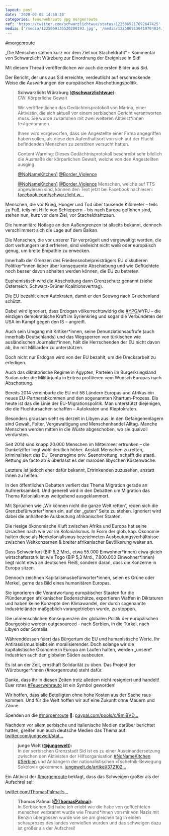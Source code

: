 ```yaml
---
layout: post
date: '2020-02-05 14:50:36'
categories: feuerwehrauto ypg morgenroute
ref: 'https://twitter.com/schwarzlichtwue/status/1225069217692647425'
media: ['/media/1225069136520200193.jpg', '/media/1225069136419704834.jpg', '/media/1225069136528781319.jpg', '/media/1225069136545337344.jpg', '/media/1225069226525908992.jpg', '/media/1225069226492338177.jpg', '/media/1225069226467176448.jpg']
---
```

[#morgenroute](/t/morgenroute)

„Die Menschen stehen kurz vor dem Ziel vor Stacheldraht“ – Kommentar von Schwarzlicht Würzburg zur Einordnung der Ereignisse in Sid!



Mit diesem Thread veröffentlichen wir auch die ersten Bilder aus Sid. 

Der Bericht, der uns aus Sid erreichte, verdeutlicht auf erschreckende Weise die Auswirkungen der europäischen Abschottungspolitik.



 
> <b>Schwarzlicht Würzburg ([@schwarzlichtwue](https://twitter.com/schwarzlichtwue)):</b>  
>CW: Körperliche Gewalt  
>  
>Wir veröffentlichen das Gedächtnisprotokoll von Marina, einer Aktivistin, die sich aktuell vor einem serbischen Gericht verantworten muss. Sie wurde zusammen mit zwei weiteren Aktivist\*innen festgenommen.    
>  
>Ihnen wird vorgeworfen, dass sie Angestellte einer Firma angegriffen haben sollen, als diese den Aufenthaltsort von sich auf der Flucht befindenden Menschen zu zerstören versucht hatten.    
>  
>Content Warning: Dieses Gedächtnisprotokoll beschreibt sehr bildlich die Ausmaße der körperlichen Gewalt, welche von den Angestellten ausging.    
>  
>[@NoNameKitchen1](https://twitter.com/NoNameKitchen1) [@Border_Violence](https://twitter.com/Border_Violence)  
>  
>[@NoNameKitchen1](https://twitter.com/NoNameKitchen1) [@Border_Violence](https://twitter.com/Border_Violence) Menschen, welche auf TTS angewiesen sind, können den Text jetzt bei Facebook nachlesen: [facebook.com/schwarzlicht.w…](https://www.facebook.com/schwarzlicht.wue/posts/750389068702469)  



Menschen, die vor Krieg, Hunger und Tod über tausende Kilometer – teils zu Fuß, teils mit Hilfe von Schleppern – bis nach Europa geflohen sind, stehen nun, kurz vor dem Ziel, vor Stacheldrahtzaun.

Die humanitäre Notlage an den Außengrenzen ist allseits bekannt, dennoch verschlimmert sich die Lage auf dem Balkan.

Die Menschen, die vor unserer Tür verprügelt und vergewaltigt werden, die dort verhungern und erfrieren, sind vielleicht nicht weiß oder europäisch genug, um breite Empathie zu erwecken.

Innerhalb der Grenzen des Friedensnobelpreisträgers EU diskutieren Politiker\*innen lieber über konsequente Abschiebung und wie Geflüchtete noch besser davon abhalten werden können, die EU zu betreten.

Euphemistisch wird die Abschottung dann Grenzschutz genannt (siehe Österreich: Schwarz-Grüner Koalitionsvertrag).



Die EU bezahlt einen Autokraten, damit er den Seeweg nach Griechenland schützt.

Dabei wird ignoriert, dass Erdogan völkerrechtswidrig die [#YPG](/t/ypg)/#YPJ – die einzigen demokratische Kraft im Syrienkrieg und sogar die Verbündeten der USA im Kampf gegen den IS – angreift.

Auch sein Umgang mit Kritiker\*innen, seine Denunziationsaufrufe (auch innerhalb Deutschlands) und das Wegsperren von türkischen wie ausländischen Journalist\*innen, hält die Herrschenden der EU nicht davon ab, ihn mit Milliarden zu unterstützen.

Doch nicht nur Erdogan wird von der EU bezahlt, um die Drecksarbeit zu erledigen. 



Auch das diktatorische Regime in Ägypten, Parteien im Bürgerkriegsland Sudan oder die Militärjunta in Eritrea profitieren vom Wunsch Europas nach Abschottung.

Bereits 2014 vereinbarte die EU mit 58 Ländern Europas und Afrikas ein neues EU-Partnerabkommen und den sogenannten Khartum-Prozess. Bis heute ist das die Linie der EU-Migrationspolitik. Man unterstützt diejenigen, die die Fluchtursachen schaffen – Autokraten und Kleptokraten.

Besonders grausam sieht es derzeit in Libyen aus: in den Gefangenenlagern sind Gewalt, Folter, Vergewaltigung und Menschenhandel Alltag. Manche Menschen werden mitten in die Wüste abgeschoben, wo sie qualvoll verdursten.

Seit 2014 sind knapp 20.000 Menschen im Mittelmeer ertrunken – die Dunkelziffer liegt wohl deutlich höher. Anstatt Menschen zu retten, kriminalisiert das EU-Grenzregime priv. Seenotrettung, schafft die staatl. Rettung de facto ab &amp; überlasst es der maroden libyschen Küstenwache.

Letztere ist jedoch eher dafür bekannt, Ertrinkenden zuzusehen, anstatt ihnen zu helfen. 



In den öffentlichen Debatten verliert das Thema Migration gerade an Aufmerksamkeit. Und generell wird in den Debatten um Migration das Thema Kolonialismus weitgehend ausgeklammert.

Mit Sprüchen wie „Wir können nicht die ganze Welt retten“, reden sich die Grenzbefürworter\*innen ein, auf der „guten“ Seite zu stehen. Ignoriert wird dabei die anhaltende Ausbeutung afrikanischer Staaten.

Die riesige ökonomische Kluft zwischen Afrika und Europa hat seine Ursachen nach wie vor im Kolonialismus. In Form der glob. kap. Ökonomie halten diese als Neokolonialismus bezeichneten Ausbeutungsverhältnisse zwischen Weltkonzernen &amp; breiter afrikanischer Bevölkerung weiter an.

Dass Schweinfurt (BIP 5,2 Mrd., etwa 55.000 Einwohner\*innen) etwa gleich wirtschaftsstark ist wie Togo (BIP 5,3 Mrd., 7.800.000 Einwohner\*innen) liegt nicht etwa an deutschen Fleiß, sondern daran, dass die Konzerne in Europa sitzen.

Dennoch zeichnen Kapitalismusbefürworter\*innen, seien es Grüne oder Merkel, gerne das Bild eines humanitären Europas.

Sie ignorieren die Verantwortung europäischer Staaten für die Plünderungen afrikanischer Bodenschätze, exportieren Waffen in Diktaturen und haben keine Konzepte den Klimawandel, der durch sogenannte Industrieländer maßgeblich vorangetrieben wurde, zu stoppen.

Die unmenschlichen Konsequenzen der globalen Politik der europäischen Bourgeoisie werden outgesourced - nach Serbien, in die Türkei, nach Libyen oder Somalia.

Währenddessen feiert das Bürgertum die EU und humanistische Werte. Ihr Antirassismus bleibt ein moralisierender. Doch solange wir die kapitalistische Ökonomie in Europa am Laufen halten, werden „unsere“ Industrien auch den globalen Süden ausbeuten.

Es ist an der Zeit, ernsthaft Solidarität zu üben. Das Projekt der Würzburger\*innen (#morgenroute) steht dafür.

Danke, dass ihr in diesen Zeiten trotz alledem nicht resigniert und handelt! Euer rotes [#Feuerwehrauto](/t/feuerwehrauto) ist ein Symbol geworden!



Wir hoffen, dass alle Beteiligten ohne hohe Kosten aus der Sache raus kommen. Und für die Welt hoffen wir auf eine Zukunft ohne Mauern und Zäune.

Spenden an die [#morgenroute](/t/morgenroute) 🚒: [paypal.com/pools/c/8miBVD…](https://www.paypal.com/pools/c/8miBVDtnRu)

Nachdem vor allem serbische und italienische Medien darüber berichtet hatten, greifen nun auch deutsche Medien das Thema auf: [twitter.com/jungewelt/stat…](https://twitter.com/jungewelt/status/1225721368626503681?s=19)
> <b>junge Welt ([@jungewelt](https://twitter.com/jungewelt)):</b>  
>In der serbischen Grenzstadt Sid ist es zu einer Auseinandersetzung zwischen den Aktivisten der Hilfsorganisation [#NoNameKitchen](/t/nonamekitchen) [#Serbien](/t/serbien) und Anhängern der nationalistischen »Tschetnik-Bewegung Sokolovi« gekommen. [jungewelt.de/artikel/372102…](https://www.jungewelt.de/artikel/372102.flüchtlingskrise-serbien-rechte-attackieren-helfer.html)  



Ein Aktivist der [#morgenroute](/t/morgenroute) beklagt, dass das Schweigen größer als der Aufschrei sei:

[twitter.com/ThomasPalmai/s…](https://twitter.com/ThomasPalmai/status/1225765332259889155?s=19)
> <b>Thomas Palmai ([@ThomasPalmai](https://twitter.com/ThomasPalmai)):</b>  
>In Serbischen Sid habe ich erlebt wie die habe von geflüchteten menschen verbrannt wurde wie Freund\*innen von mir von Nazis mit Benzin übergossen wurde wie sie am gleichen tag in einem schauprozes des landes verwießen wurden und das schweigen dazu ist größer als der Aufschrei!   

